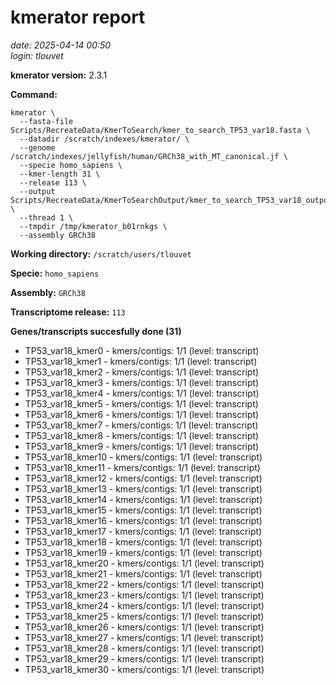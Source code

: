 # kmerator report
*date: 2025-04-14 00:50*  
*login: tlouvet*

**kmerator version:** 2.3.1

**Command:**

```
kmerator \
  --fasta-file Scripts/RecreateData/KmerToSearch/kmer_to_search_TP53_var18.fasta \
  --datadir /scratch/indexes/kmerator/ \
  --genome /scratch/indexes/jellyfish/human/GRCh38_with_MT_canonical.jf \
  --specie homo_sapiens \
  --kmer-length 31 \
  --release 113 \
  --output Scripts/RecreateData/KmerToSearchOutput/kmer_to_search_TP53_var18_output \
  --thread 1 \
  --tmpdir /tmp/kmerator_b01rnkgs \
  --assembly GRCh38
```

**Working directory:** `/scratch/users/tlouvet`

**Specie:** `homo_sapiens`

**Assembly:** `GRCh38`

**Transcriptome release:** `113`

**Genes/transcripts succesfully done (31)**

- TP53_var18_kmer0 - kmers/contigs: 1/1 (level: transcript)
- TP53_var18_kmer1 - kmers/contigs: 1/1 (level: transcript)
- TP53_var18_kmer2 - kmers/contigs: 1/1 (level: transcript)
- TP53_var18_kmer3 - kmers/contigs: 1/1 (level: transcript)
- TP53_var18_kmer4 - kmers/contigs: 1/1 (level: transcript)
- TP53_var18_kmer5 - kmers/contigs: 1/1 (level: transcript)
- TP53_var18_kmer6 - kmers/contigs: 1/1 (level: transcript)
- TP53_var18_kmer7 - kmers/contigs: 1/1 (level: transcript)
- TP53_var18_kmer8 - kmers/contigs: 1/1 (level: transcript)
- TP53_var18_kmer9 - kmers/contigs: 1/1 (level: transcript)
- TP53_var18_kmer10 - kmers/contigs: 1/1 (level: transcript)
- TP53_var18_kmer11 - kmers/contigs: 1/1 (level: transcript)
- TP53_var18_kmer12 - kmers/contigs: 1/1 (level: transcript)
- TP53_var18_kmer13 - kmers/contigs: 1/1 (level: transcript)
- TP53_var18_kmer14 - kmers/contigs: 1/1 (level: transcript)
- TP53_var18_kmer15 - kmers/contigs: 1/1 (level: transcript)
- TP53_var18_kmer16 - kmers/contigs: 1/1 (level: transcript)
- TP53_var18_kmer17 - kmers/contigs: 1/1 (level: transcript)
- TP53_var18_kmer18 - kmers/contigs: 1/1 (level: transcript)
- TP53_var18_kmer19 - kmers/contigs: 1/1 (level: transcript)
- TP53_var18_kmer20 - kmers/contigs: 1/1 (level: transcript)
- TP53_var18_kmer21 - kmers/contigs: 1/1 (level: transcript)
- TP53_var18_kmer22 - kmers/contigs: 1/1 (level: transcript)
- TP53_var18_kmer23 - kmers/contigs: 1/1 (level: transcript)
- TP53_var18_kmer24 - kmers/contigs: 1/1 (level: transcript)
- TP53_var18_kmer25 - kmers/contigs: 1/1 (level: transcript)
- TP53_var18_kmer26 - kmers/contigs: 1/1 (level: transcript)
- TP53_var18_kmer27 - kmers/contigs: 1/1 (level: transcript)
- TP53_var18_kmer28 - kmers/contigs: 1/1 (level: transcript)
- TP53_var18_kmer29 - kmers/contigs: 1/1 (level: transcript)
- TP53_var18_kmer30 - kmers/contigs: 1/1 (level: transcript)

